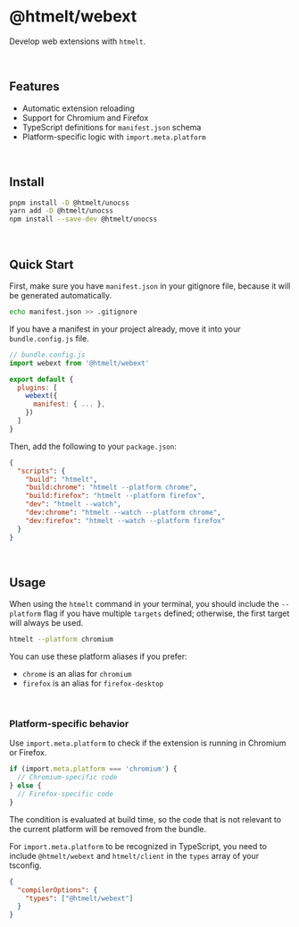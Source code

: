 # @htmelt/webext

Develop web extensions with `htmelt`.

&nbsp;

## Features

- Automatic extension reloading
- Support for Chromium and Firefox
- TypeScript definitions for `manifest.json` schema
- Platform-specific logic with `import.meta.platform`

&nbsp;

## Install

```sh
pnpm install -D @htmelt/unocss
yarn add -D @htmelt/unocss
npm install --save-dev @htmelt/unocss
```

&nbsp;

## Quick Start

First, make sure you have `manifest.json` in your gitignore file, because it will be generated automatically.

```sh
echo manifest.json >> .gitignore
```

If you have a manifest in your project already, move it into your `bundle.config.js` file.

```js
// bundle.config.js
import webext from '@htmelt/webext'

export default {
  plugins: [
    webext({
      manifest: { ... },
    })
  ]
}
```

Then, add the following to your `package.json`:

```json
{
  "scripts": {
    "build": "htmelt",
    "build:chrome": "htmelt --platform chrome",
    "build:firefox": "htmelt --platform firefox",
    "dev": "htmelt --watch",
    "dev:chrome": "htmelt --watch --platform chrome",
    "dev:firefox": "htmelt --watch --platform firefox"
  }
}
```

&nbsp;

## Usage

When using the `htmelt` command in your terminal, you should include the
`--platform` flag if you have multiple `targets` defined; otherwise, the
first target will always be used.

```sh
htmelt --platform chromium
```

You can use these platform aliases if you prefer:

- `chrome` is an alias for `chromium`
- `firefox` is an alias for `firefox-desktop`

&nbsp;

### Platform-specific behavior

Use `import.meta.platform` to check if the extension is running in
Chromium or Firefox.

```ts
if (import.meta.platform === 'chromium') {
  // Chromium-specific code
} else {
  // Firefox-specific code
}
```

The condition is evaluated at build time, so the code that is not
relevant to the current platform will be removed from the bundle.

For `import.meta.platform` to be recognized in TypeScript, you need to
include `@htmelt/webext` and `htmelt/client` in the `types` array of
your tsconfig.

```json
{
  "compilerOptions": {
    "types": ["@htmelt/webext"]
  }
}
```
